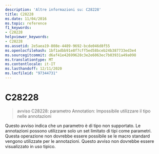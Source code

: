 ```yaml
---
description: 'Altre informazioni su: C28228'
title: C28228
ms.date: 11/04/2016
ms.topic: reference
f1_keywords:
- C28228
helpviewer_keywords:
- C28228
ms.assetid: 2e5aea19-808e-4489-9692-bcde046d8f55
ms.openlocfilehash: 1bf1adbb91e8f7cff5ed58bceb24b387733ed3e4
ms.sourcegitcommit: d6af41e42699628c3e2e6063ec7b03931a49a098
ms.translationtype: MT
ms.contentlocale: it-IT
ms.lasthandoff: 12/11/2020
ms.locfileid: "97344731"
---
```

# <a name="c28228"></a>C28228

> avviso C28228: parametro Annotation: Impossibile utilizzare il tipo nelle annotazioni

Questo avviso indica che un parametro è di tipo non supportato. Le annotazioni possono utilizzare solo un set limitato di tipi come parametri. Questa operazione non dovrebbe essere possibile se le macro standard vengono utilizzate per le annotazioni. Questo avviso non dovrebbe essere visualizzato in uso tipico.
